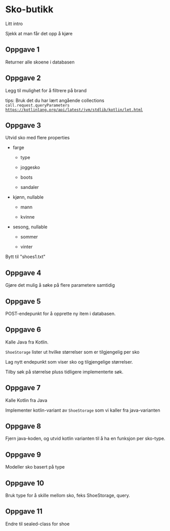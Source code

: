 
<H1>Sko-butikk</H1>

Litt intro

  

Sjekk at man får det opp å kjøre

  

<H2>Oppgave 1</H2>

Returner alle skoene i databasen

  

<H2>Oppgave 2</H2>

Legg til mulighet for å filtrere på brand

  
tips: Bruk det du har lært angående collections
<code>call.request.queryParameters</code>
<code>https://kotlinlang.org/api/latest/jvm/stdlib/kotlin/let.html</code>

  

<H2>Oppgave 3</H2>

Utvid sko med flere properties

- farge

	- type

	- joggesko

	- boots

	- sandaler

- kjønn, nullable

	- mann

	- kvinne

- sesong, nullable

	- sommer

	- vinter

  

Bytt til "shoes1.txt"

  

<H2>Oppgave 4</H2>

Gjøre det mulig å søke på flere parametere samtidig

  

<H2>Oppgave 5</H2>

POST-endepunkt for å opprette ny item i databasen.

  

<H2>Oppgave 6</H2>

Kalle Java fra Kotlin.

  

<code>ShoeStorage</code> lister ut hvilke størrelser som er tilgjengelig per sko

  

Lag nytt endepunkt som viser sko og tilgjengelige størrelser.

Tilby søk på størrelse pluss tidligere implementerte søk.

  

<H2>Oppgave 7</H2>

Kalle Kotlin fra Java

  

Implementer kotlin-variant av <code>ShoeStorage</code> som vi kaller fra java-varianten

  

<H2>Oppgave 8</H2>

Fjern java-koden, og utvid kotlin varianten til å ha en funksjon per sko-type.

  

<H2>Oppgave 9</H2>

Modeller sko basert på type

  

<H2>Oppgave 10</H2>

Bruk type for å skille mellom sko, feks ShoeStorage, query.

  

<H2>Oppgave 11</H2>

Endre til sealed-class for shoe